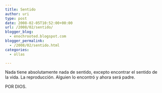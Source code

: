 ```yaml
---
title: Sentido
author: uri
type: post
date: 2008-02-05T10:52:00+00:00
url: /2008/02/sentido/
blogger_blog:
  - enochrooted.blogspot.com
blogger_permalink:
  - /2008/02/sentido.html
categories:
  - ollas

---
```

Nada tiene absolutamente nada de sentido, excepto encontrar el sentido de la vida. La reproducción. Alguien lo encontró y ahora será padre.

POR DIOS.